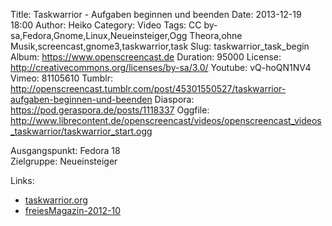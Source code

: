 Title: Taskwarrior - Aufgaben beginnen und beenden
Date: 2013-12-19 18:00
Author: Heiko
Category: Video
Tags: CC by-sa,Fedora,Gnome,Linux,Neueinsteiger,Ogg Theora,ohne Musik,screencast,gnome3,taskwarrior,task
Slug: taskwarrior_task_begin
Album: https://www.openscreencast.de
Duration: 95000
License: http://creativecommons.org/licenses/by-sa/3.0/
Youtube: vQ-hoQN1NV4
Vimeo: 81105610
Tumblr: http://openscreencast.tumblr.com/post/45301550527/taskwarrior-aufgaben-beginnen-und-beenden
Diaspora: https://pod.geraspora.de/posts/1118337
Oggfile: http://www.librecontent.de/openscreencast/videos/openscreencast_videos_taskwarrior/taskwarrior_start.ogg

Ausgangspunkt: Fedora 18  
Zielgruppe: Neueinsteiger  

Links:

  * [taskwarrior.org](http://taskwarrior.org/ "Link zu taskwarrior")
  * [freiesMagazin-2012-10](http://www.freiesmagazin.de/freiesMagazin-2012-10 "Link zu freiesmagazin.de")

